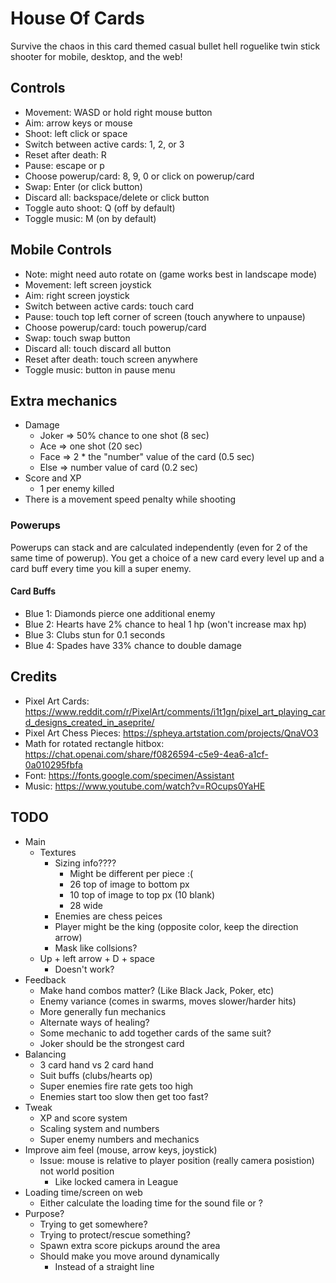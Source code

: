 # House Of Cards

Survive the chaos in this card themed casual bullet hell roguelike twin stick shooter for mobile, desktop, and the web!

## Controls

- Movement: WASD or hold right mouse button
- Aim: arrow keys or mouse
- Shoot: left click or space
- Switch between active cards: 1, 2, or 3
- Reset after death: R
- Pause: escape or p
- Choose powerup/card: 8, 9, 0 or click on powerup/card
- Swap: Enter (or click button)
- Discard all: backspace/delete or click button
- Toggle auto shoot: Q (off by default)
- Toggle music: M (on by default)

## Mobile Controls

- Note: might need auto rotate on (game works best in landscape mode)
- Movement: left screen joystick
- Aim: right screen joystick
- Switch between active cards: touch card
- Pause: touch top left corner of screen (touch anywhere to unpause)
- Choose powerup/card: touch powerup/card
- Swap: touch swap button
- Discard all: touch discard all button
- Reset after death: touch screen anywhere
- Toggle music: button in pause menu

## Extra mechanics

- Damage
	- Joker => 50% chance to one shot (8 sec)
	- Ace => one shot (20 sec)
	- Face => 2 * the "number" value of the card (0.5 sec)
	- Else => number value of card (0.2 sec)
- Score and XP
	- 1 per enemy killed
- There is a movement speed penalty while shooting

### Powerups

Powerups can stack and are calculated independently (even for 2 of the same time of powerup).
You get a choice of a new card every level up and a card buff every time you kill a super enemy.

#### Card Buffs

- Blue 1: Diamonds pierce one additional enemy
- Blue 2: Hearts have 2% chance to heal 1 hp (won't increase max hp)
- Blue 3: Clubs stun for 0.1 seconds
- Blue 4: Spades have 33% chance to double damage

## Credits

- Pixel Art Cards: https://www.reddit.com/r/PixelArt/comments/i1t1gn/pixel_art_playing_card_designs_created_in_aseprite/
- Pixel Art Chess Pieces: https://spheya.artstation.com/projects/QnaVO3
- Math for rotated rectangle hitbox: https://chat.openai.com/share/f0826594-c5e9-4ea6-a1cf-0a010295fbfa
- Font: https://fonts.google.com/specimen/Assistant
- Music: https://www.youtube.com/watch?v=ROcups0YaHE

## TODO

- Main
    - Textures
        - Sizing info????
            - Might be different per piece :(
            - 26 top of image to bottom px
            - 10 top of image to top px (10 blank)
            - 28 wide
        - Enemies are chess peices
        - Player might be the king (opposite color, keep the direction arrow)
        - Mask like collsions?
    - Up + left arrow + D + space
        - Doesn't work?
- Feedback
    - Make hand combos matter? (Like Black Jack, Poker, etc)
    - Enemy variance (comes in swarms, moves slower/harder hits)
    - More generally fun mechanics
    - Alternate ways of healing?
    - Some mechanic to add together cards of the same suit?
    - Joker should be the strongest card
- Balancing
    - 3 card hand vs 2 card hand
    - Suit buffs (clubs/hearts op)
    - Super enemies fire rate gets too high
    - Enemies start too slow then get too fast?
- Tweak
    - XP and score system
    - Scaling system and numbers
    - Super enemy numbers and mechanics
- Improve aim feel (mouse, arrow keys, joystick)
    - Issue: mouse is relative to player position (really camera posistion) not world position
        - Like locked camera in League
- Loading time/screen on web
    - Either calculate the loading time for the sound file or ?
- Purpose?
    - Trying to get somewhere?
    - Trying to protect/rescue something?
    - Spawn extra score pickups around the area
    - Should make you move around dynamically
        - Instead of a straight line
